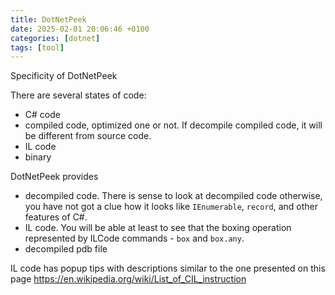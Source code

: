 ```yaml
---
title: DotNetPeek
date: 2025-02-01 20:06:46 +0100
categories: [dotnet]
tags: [tool]
---
```


Specificity of DotNetPeek


There are several states of code:
- C# code
- compiled code, optimized one or not. If decompile compiled code, it will be different from source code.
- IL code 
- binary 

DotNetPeek provides

- decompiled code.  There is sense to look at decompiled code otherwise, you have not got a clue how 	it looks like  `IEnumerable`, `record`,  and other features of C#.   
- IL code.  You will be able at least to see that the boxing operation represented by  ILCode commands -  `box` and `box.any`.
- decompiled pdb file

IL code has  popup tips  with  descriptions similar to the one presented on this page
<https://en.wikipedia.org/wiki/List_of_CIL_instruction>